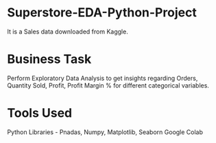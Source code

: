# Superstore-EDA-Python-Project

It is a Sales data downloaded from Kaggle.

# Business Task
Perform Exploratory Data Analysis to get insights regarding Orders, Quantity Sold, Profit, Profit Margin % for different categorical variables.

# Tools Used
Python Libraries - Pnadas, Numpy, Matplotlib, Seaborn
Google Colab

